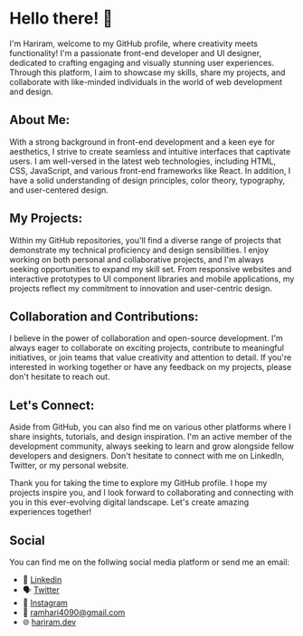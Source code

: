 # Hello there! :wave:

I'm Hariram, welcome to my GitHub profile, where creativity meets functionality! I'm a passionate front-end developer and UI designer, dedicated to crafting engaging and visually stunning user experiences. Through this platform, I aim to showcase my skills, share my projects, and collaborate with like-minded individuals in the world of web development and design.

## About Me:

With a strong background in front-end development and a keen eye for aesthetics, I strive to create seamless and intuitive interfaces that captivate users. I am well-versed in the latest web technologies, including HTML, CSS, JavaScript, and various front-end frameworks like React. In addition, I have a solid understanding of design principles, color theory, typography, and user-centered design.

## My Projects:

Within my GitHub repositories, you'll find a diverse range of projects that demonstrate my technical proficiency and design sensibilities. I enjoy working on both personal and collaborative projects, and I'm always seeking opportunities to expand my skill set. From responsive websites and interactive prototypes to UI component libraries and mobile applications, my projects reflect my commitment to innovation and user-centric design.

## Collaboration and Contributions:

I believe in the power of collaboration and open-source development. I'm always eager to collaborate on exciting projects, contribute to meaningful initiatives, or join teams that value creativity and attention to detail. If you're interested in working together or have any feedback on my projects, please don't hesitate to reach out.

## Let's Connect:

Aside from GitHub, you can also find me on various other platforms where I share insights, tutorials, and design inspiration. I'm an active member of the development community, always seeking to learn and grow alongside fellow developers and designers. Don't hesitate to connect with me on LinkedIn, Twitter, or my personal website.

Thank you for taking the time to explore my GitHub profile. I hope my projects inspire you, and I look forward to collaborating and connecting with you in this ever-evolving digital landscape. Let's create amazing experiences together!

## Social
You can find me on the follwing social media platform or send me an email:

- :necktie:	[Linkedin](https://www.linkedin.com/in/iamhariram/)
- :speaking_head: [Twitter](https://twitter.com/ramhari4090)
- :camera_flash: [Instagram](https://www.instagram.com/hariramonline/)
- :e-mail: ramhari4090@gmail.com 
- :globe_with_meridians: [hariram.dev](https://www.hariram.dev)

